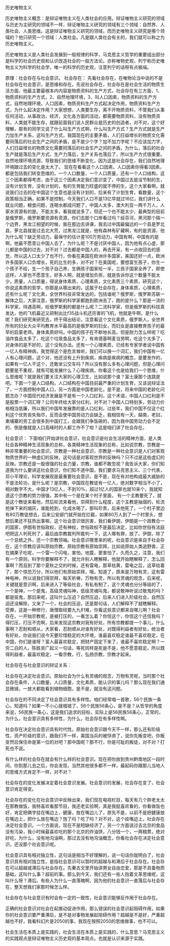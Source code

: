 
历史唯物主义

历史唯物主义概念：是辩证唯物主义在人类社会的应用。辩证唯物主义研究的领域与历史为主研究的领域不一样，辩证唯物主义研究的领域有三个领域：自然界、人类社会、人类思维。这是辩证唯物主义研究的领域，而历史唯物主义研究是哪个领域的？他只研究一个领域：人类社会。凡是跟人类社会有关的，我们就可以称之为历史唯物主义。

历史唯物主义是人类社会发展到一般规律的科学，马克思主义哲学的重要组出部分是科学的社会历史观和认识改造社会的一般方法论。亦称唯物史观，列宁称历史唯物主义为科学的社会学，唯一的科学的历史观，注意列宁的话呀有点极端。

原理：社会存在与社会意识。
社会存在：
先看社会存在，在唯物论当中说的不是社会存在社会意识，是思维和存在。先说社会存在，社会存在是社会生活的物质生活方面，他最主要最根本内内容是物质资料的生产方式，社会存在有三方面，1、物质资料的生产方式，2、自然地理环境，3、叫人口因素，物质资料的生产方式，自然地理环境，人口因素，物质资料生产方式起决定作用，物质资料生产方式，为什么起决定作用？大家想想，人类要生存，离不开物质资料，不管我们从事任何活动，从事政治，经济，文化各方面的活动，都需要物质资料，没有物质资料，人类就不能生存，就跟前面我们说人民群众是历史的创造者，对不对，这个好理解，那有的同学又说了什么叫生产方式啊，什么叫生产方式？生产方式就是生产力加生产关系，这叫生产方式，我国现在的主要矛盾，人们日益增长的物质文化需要同落后的社会生产之间的矛盾，是不是少个字？加不加力字呢？不应该加力字，人们日益增长的物质文化需要同落后的社会生产之间的矛盾，为什么，落后的社会生产就是落后生产方式，生产力落后，生产关系也落后了，所以生产方式很重要。自然地理环境资源，导致我们的思维不断变化，因为这是社会存在，我们自然地理环境跟过去的变化是太大了。  现在在看看这个人口因素，人口因素你得看3因素，都是包括我们转变思维的，一个人口数量，一个人口质量，还有一个人口结构，这三个因素都得考虑，由于这三个因素决定我们意识变了，中国过去是没节制的生，没有计划生育，没有计划的，有的生育能力旺盛的就不停的生，这个大家看啊，就说我们过去的在中国这个生意也是没有计划的，后来有了计划生育，看数量，这个政策相当正确，如果不是控制，今天我们人口不是13亿早就过16亿，我们讲什么就业问题，粮食问题，连喝水都成问题了，中国人太多，澳大利亚一两千万人，人家水资源有的是。不能太多，看我就说多了，但还一个也不能太少，最典型的目前是俄罗斯，俄罗斯要资源有资源，你们去那个口岸看过吗？绥芬河，黑河那个隔一个边界，黑龙江相望的时候，我在那边去讲课，我去过中国最偏远的一个县是罗北县，萝北县就是过去北大荒，过黑龙江就是，他有森林有矿藏啊，有的是资源，他为什么呢？缺乏劳动力，最保守的估计差100万劳动力，中国有啊，中国有的是啊，他最不愿意让中国人去了，为什么呢？不是讨厌中国人，因为他有点心虚，那儿都是中国的过去，对不对？过去都是中国人的，再去开采，有一点收回去的感觉，所以这人口太少了也不行，你看在美国在欧洲许多国家，美国还好一点，欧洲许多国家人口负增长，死的比生的多，对不对？在美国呢，要想富生孩子，你生一个孩子不给，生一个孩子自己养，生俩孩子国家给一半，三孩子国家全养了，即使这样，人家也不愿意生，好多人啊，就是增加负担，就是告诉你这个数量不能太少。质量，人口质量，得说身体素质，心理素质，文化素质三个素质，研究这个，你说这素质的哲学，你那是从哪出来的，这属于社会存在，身体素质，心理素质，还有什么呢？文化素，全世界科技非常发达的，包括谁呢？俄罗斯，俄罗斯苏联一解体之后，大家注意，俄罗斯的科学家都跑到欧洲去了，跑的是什么？那是一流的科学家，待遇高啊，给俄罗斯剩的都是什么呢？二流科学家，但是俄罗斯的科技真发达，他的飞机最近又研制出比f35战斗机还厉害的飞机，他就是牛啊，是什么呢？我们研究来研究去，终于得出结论，注意看这个文化素质，俄罗斯人，全世界所有的妇女大众平均教育水平最高的是俄罗斯的妇女，而妇女是直接教育孩子的最早的启蒙老师。身体素质好吗，中国的孩子在不断地长高，但是耐力怎么样呢？吃油炸食品太多了，吃这个垃圾食品太多了，有肯德基啊麦当劳啊，吃这个太多了，对身体的是不好的，这个没有办法。还有一个心理素质，已经有专家学者说中国有一亿人有精神病，我觉得这个是危言耸听，我们可以换一个词汇，我们中国有一亿人有心理问题，这个对，他还没有上升到疾病，疾病是疾病的概念，是要发作的，如果有一亿人干这个，还敢坐公交车吗？所以没有那么多有心理问题，但是心理问题要是不重视，就有可能发展什么？心理疾病，你看这个也是给我们一个思维，什么思维呢？就是我们要关注大家的心理卫生，比如说那个谁？富士康那个连跳是吧。下面一个是人口结构，人口结构在中国目前最严重的计划生育，又该说辩证法了，一方面控制中国人口，另一方面是中国老龄化，是不是，将来中国的老龄化问题怎办？中国现代经济发展是不是有一个人口红利，这个术语，中国人口红利是不是股票一个词汇呀？公司年终给大家分红利，对不对？中国人口特别多，劳动力价格相当低廉，所以我们中国年发展靠的是人口红利，过些年，我们中国不仅这个红利这个优势丧失殆尽，反而会使中国劳动力会缺乏，我相信有一天，越南，老挝，柬埔寨的劳工会很多到中国打工，会跟我们争饭碗的，因为我中国劳动力会不足的，倒是像就是人口高峰时的人都工作不了啦？这是咱们讲了社会存在。

社会意识：
下面咱们开始讲社会意识，社会意识是社会生活的精神方面，是人类社会各种精神生活现象的总称，各类精神生活现象的总称，比如说宗教，宗教是一种非常重要的社会意识，宗教是一种社会意识，宗教是一种社会意识是人们对客观物质世界的一种虚幻的反映，这句话是对客观世界的反映吗？只不过是这些虚幻的反映。宗教还是一股很强的社会力量，宗教，谁都不敢忽视？我告诉大家，你们知道我为什么要讲这社会意识，你们知不道中国，我们要求马克思主义、三个代表，邓小平理论，科学发展观是最重要社会意识，是不是，现在有对他构成最大威胁的不是法轮功，是什么呢？是宗教，中国现在教徒有一亿人，绝对数字相当不小了，相对数字不大，中国才13亿人，不到10%，超过1亿人的国家也就10来个，我就知道这个宗教的势力很强，其中有一个是在某个村子里面， 有一个主教要死了，就是这个教徒来看他，然后轮流来看他，崇拜到什么程度，这个主教是抽烟的，轮流抢弹下来的烟灰，谁能抢到，化成水喝了，那叫珍贵，后来他死了，一个村子里边有80万教徒想去，后来公安部门就开始在拦截，如果80万人到了一个村里头，想想后果还不狂热出事嘛，这个社会意识很厉害，我们看伊朗，伊朗是一个政教合一的国家，伊朗有世俗政权，还有神权，世俗政权不是最后决定，比如你世俗有法庭吧把这人判死刑了，最后由宗教裁判所裁判一下，这人哪有罪，放了。伊朗，除了一个总统之外，还一个宗教领袖。社会意识哪里来的呢，社会意识是来自于社会存在，这个宗教应该叫原始宗教，原始宗教有原始崇拜，比如说原始人类追野兽，正在摘果子吃呢，一个雷一个闪电，害怕，地震，更害怕了，久而久之，注意，我们有一个原则，科学你要解释不了，就允许别人瞎解释，他就开始瞎解释了，怎么回事啊？而且到了那个夏秋之交的时候，还有雷电，那草枯黄，雷电之后，这草给着了，那个惊恐万分，所以他们有原始崇拜，哦，知道了，原来是万物有灵，这有雷神电神，所以说我们得崇拜，每天祈祷，万物有灵，所以有灵魂的观念，后来呢，关键就是意识啊，后来进入了等级社会，有私有制了，这个灵魂也分分等级的了，一个是神，一个是鬼，高级灵魂叫神，低级灵魂叫鬼，都说敬神听说过敬鬼的吗？都是驱鬼，那后来呢，这叫什么压迫？自然压迫，后来人们进入阶级社会，自然压迫还没解除，又来了一个，社会的压迫，还是那句话，人们解释不了就瞎解释。 受罪，这是一种修行，唐僧取经要九九81难，你看这些意识都来自哪儿啊？社会存在，一开始宗教呢，是被打压的，一看怎么着？你信这个，你信这个还信我吗？得打压，打压不完啊，后来发现这宗教对我有好处，所有宗教都提一个事儿，什么事啊？忍耐和顺从，大家看，忍耐顺从对谁有好处，对既得利益者有好处，统治者有好处，你说我们说今天要珍惜稳定的大环境，谁最喜欢稳定谁最不喜欢稳定，在中国，你们是谁呀？富人最喜欢稳定，把财产固定下来了，谁最不喜欢稳定啊？一穷二白的人，陈胜吴广起义一句话，等死同样是死是不是，他不愿意稳定。所以既得利益者，最喜欢稳定，一看宗教，行，弘扬宗教，宗教才起来。

社会存在与社会意识的辩证关系：

社会存在决定社会意识。原始社会为什么有灵魂的观念，万物有灵呢，当时那个社会存在条件，人口数量，人口质量，文化素质，能认识的事儿吗？那么现在我们通显微镜，一放大都能看到植物细胞，是不是，就没有这问题。

社会存在的不同决定了社会意识具有多样性。咱们经常唱一首歌，56个民族一条心，知道吗？如果一不小心就唱错了，56个民族56条心，是不是？从哲学的角度来说，56民族一条心，这是我们追求的目标，实际上是56民族56条心，正常的，为什么，社会意识具有多样性，为什么，社会存在有多样性啊。

社会存在决定社会意识具有时代性。原始社会意识跟今天不一样，那么还有阶级性，资产阶级的意识，跟我们不一样，美国当兵的被俘虏了，说你先叛变吧，你叛变然后保住命是第一位的对吧？那中国呢？那不行，你是可耻的叛徒，对不对？打死也不说。

有什么样的社会存在就会有什么样的社会意识。现在把你放到贵州黔南地区一段时间，你到那儿去之后，你会发现，当然其他很多都不一样，最起码你跟那儿当地人的思维方式肯定不一样，对不对？

社会存在的变化发展决定着社会意识发展。社会意识的发展，社会存在变了，社会意识肯定得变。

社会存在的变化在社会意识中反映出来，我们现在电视栏目，每天有几个胖老太太在那教做饭，我特喜欢看那节目，我还老实验啊，真是我挺喜欢看的，你看做饭也好，肯定把俩字挂在嘴边上，健康，放在嘴边儿了，原先不是，以前不是把健康放在嘴边上，把什么放在嘴边？饱了吗？吃了吗？对不对，这个挂嘴边上，社会存在决定社会意识。一个方面说，现在不是短缺经济了，另一个方面说过去北京的食品没有污染，我小时候最喜欢吃的那个北京的炸油饼，八分钱一个，一两粮票，绝对好吃，为什么，没有地沟油啊，那过去没有地沟油概念，你看社会存在决定社会意识，还没那个社会意识呢。

社会意识具有相对独立性，这句话是相当不好理解的，说一句话你就明白了，社会意识具有相对独立性，是指社会意识可以暂时的超越与和滞后于社会存在。社会存在可以超越或滞后与社会存在。先秦古文里开始讲男女自由恋爱，那是不具备物质基础，这叫什么事？超前的事。那么到今天，我们还有一些人抱着文革思维呢，这叫什么呀？滞后。有些人为什么一直落魄啊，因为他的社会意识一直落后与社会存在，整天想我们家那时候怎么样。

社会存在与社会意识有时会有一定的一致性，社会意识能够反作用于社会存在。

正确的社会意识对社会在起推动促进作用，那么错误的社会意识起阻碍作用，如果你的社会意识要严重滞后，是不是对事物发展起阻碍作用？超越是不是好，严重超越也不好，我看科幻片是2050的事，我现在按照2050的思维做事，也不可以。

社会生活在本质上是实践的，社会生活在本质上是实践的，什么意思？马克思主义的实践观点是辩证唯物主义历史观的基本观点。也就是认识来源于实践。